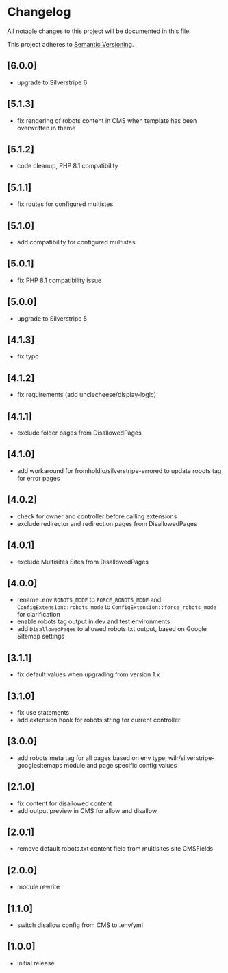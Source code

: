 # Changelog

All notable changes to this project will be documented in this file.

This project adheres to [Semantic Versioning](http://semver.org/).

## [6.0.0]

* upgrade to Silverstripe 6

## [5.1.3]

* fix rendering of robots content in CMS when template has been overwritten in theme

## [5.1.2]

* code cleanup, PHP 8.1 compatibility

## [5.1.1]

* fix routes for configured multistes

## [5.1.0]

* add compatibility for configured multistes

## [5.0.1]

* fix PHP 8.1 compatibility issue

## [5.0.0]

* upgrade to Silverstripe 5

## [4.1.3]

* fix typo

## [4.1.2]

* fix requirements (add unclecheese/display-logic)

## [4.1.1]

* exclude folder pages from DisallowedPages

## [4.1.0]

* add workaround for fromholdio/silverstripe-errored to update robots tag for error pages

## [4.0.2]

* check for owner and controller before calling extensions
* exclude redirector and redirection pages from DisallowedPages

## [4.0.1]

* exclude Multisites Sites from DisallowedPages

## [4.0.0]

* rename .env `ROBOTS_MODE` to `FORCE_ROBOTS_MODE` and `ConfigExtension::robots_mode` to `ConfigExtension::force_robots_mode` for clarification
* enable robots tag output in dev and test environments
* add `DisallowedPages` to allowed robots.txt output, based on Google Sitemap settings

## [3.1.1]

* fix default values when upgrading from version 1.x

## [3.1.0]

* fix use statements
* add extension hook for robots string for current controller

## [3.0.0]

* add robots meta tag for all pages based on env type, wilr/silverstripe-googlesitemaps module and page specific config values

## [2.1.0]

* fix content for disallowed content
* add output preview in CMS for allow and disallow

## [2.0.1]

* remove default robots.txt content field from multisites site CMSFields

## [2.0.0]

* module rewrite

## [1.1.0]

* switch disallow config from CMS to .env/yml

## [1.0.0]

* initial release
